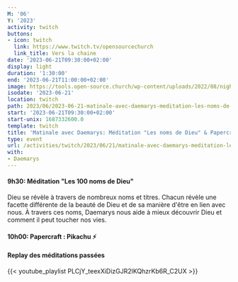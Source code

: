 ```yaml
---
M: '06'
Y: '2023'
activity: twitch
buttons:
- icon: twitch
  link: https://www.twitch.tv/opensourcechurch
  link_title: Vers la chaine
date: '2023-06-21T09:30:00+02:00'
display: light
duration: '1:30:00'
end: '2023-06-21T11:00:00+02:00'
image: https://tools.open-source.church/wp-content/uploads/2022/08/night-sky-osc-noms-de-dieu.jpg
isodate: '2023-06-21'
location: twitch
path: 2023/06/2023-06-21-matinale-avec-daemarys-meditation-les-noms-de-dieu-papercraft-lego.md
start: '2023-06-21T09:30:00+02:00'
start-unix: 1687332600.0
template: twitch
title: 'Matinale avec Daemarys: Méditation "Les noms de Dieu" & Papercraft / Lego'
type: event
url: /activities/twitch/2023/06/21/matinale-avec-daemarys-meditation-les-noms-de-dieu-papercraft-lego
with:
- Daemarys
---
```

#### 9h30: Méditation "Les 100 noms de Dieu"



Dieu se révèle à travers de nombreux noms et titres. Chacun révèle une facette différente de la beauté de Dieu et de sa manière d'être en lien avec nous. À travers ces noms, Daemarys nous aide à mieux découvrir Dieu et comment il peut toucher nos vies.

#### 10h00: Papercraft : Pikachu ⚡️


#### Replay des méditations passées

{{< youtube_playlist PLCjY_teexXiDizGJR2lKQhzrKb6R_C2UX >}}